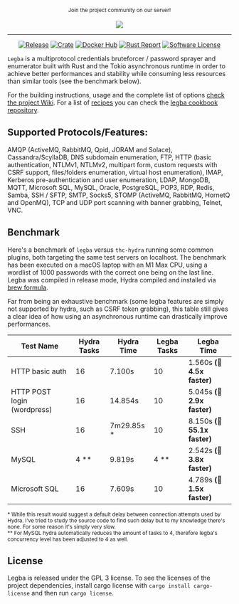 <p align="center">
  <small>Join the project community on our server!</small>
  <br/><br/>
  <a href="https://discord.gg/https://discord.gg/btZpkp45gQ" target="_blank" title="Join our community!">
    <img src="https://dcbadge.limes.pink/api/server/https://discord.gg/btZpkp45gQ"/>
  </a>
</p>
<hr/>

<p align="center">
  <a href="https://github.com/evilsocket/legba/releases/latest"><img alt="Release" src="https://img.shields.io/github/release/evilsocket/legba.svg?style=flat-square"></a>
  <a href="https://crates.io/crates/legba"><img alt="Crate" src="https://img.shields.io/crates/v/legba.svg"></a>
  <a href="https://hub.docker.com/r/evilsocket/legba"><img alt="Docker Hub" src="https://img.shields.io/docker/v/evilsocket/legba?logo=docker"></a>
  <a href="https://rust-reportcard.xuri.me/report/github.com/evilsocket/legba"><img alt="Rust Report" src="https://rust-reportcard.xuri.me/badge/github.com/evilsocket/legba"></a>
  <a href="https://github.com/evilsocket/legba/blob/master/LICENSE.md"><img alt="Software License" src="https://img.shields.io/badge/license-GPL3-brightgreen.svg?style=flat-square"></a>
</p>

`Legba` is a multiprotocol credentials bruteforcer / password sprayer and enumerator built with Rust and the Tokio asynchronous runtime in order to achieve
better performances and stability while consuming less resources than similar tools (see the benchmark below).

For the building instructions, usage and the complete list of options [check the project Wiki](https://github.com/evilsocket/legba/wiki). For a list of [recipes](https://github.com/evilsocket/legba/wiki/Recipes) you can check the [legba cookbook repository](https://github.com/evilsocket/legba-cookbook).

## Supported Protocols/Features:

AMQP (ActiveMQ, RabbitMQ, Qpid, JORAM and Solace), Cassandra/ScyllaDB, DNS subdomain enumeration, FTP, HTTP (basic authentication, NTLMv1, NTLMv2, multipart form, custom requests with CSRF support, files/folders enumeration, virtual host enumeration), IMAP, Kerberos pre-authentication and user enumeration, LDAP, MongoDB, MQTT, Microsoft SQL, MySQL, Oracle, PostgreSQL, POP3, RDP, Redis, Samba, SSH / SFTP, SMTP, Socks5, STOMP (ActiveMQ, RabbitMQ, HornetQ and OpenMQ), TCP and UDP port scanning with banner grabbing, Telnet, VNC.

## Benchmark

Here's a benchmark of `legba` versus `thc-hydra` running some common plugins, both targeting the same test servers on localhost. The benchmark has been executed on a macOS laptop with an M1 Max CPU, using a wordlist of 1000 passwords with the correct one being on the last line. Legba was compiled in release mode, Hydra compiled and installed via [brew formula](https://formulae.brew.sh/formula/hydra).

Far from being an exhaustive benchmark (some legba features are simply not supported by hydra, such as CSRF token grabbing), this table still gives a clear idea of how using an asynchronous runtime can drastically improve performances.

| Test Name | Hydra Tasks | Hydra Time | Legba Tasks | Legba Time |
| --------- | ----------- | ---------- | ----------- | ---------- |
| HTTP basic auth | 16 | 7.100s | 10 | 1.560s **(🚀 4.5x faster)** |
| HTTP POST login (wordpress) | 16 | 14.854s | 10 | 5.045s **(🚀 2.9x faster)** |
| SSH | 16 | 7m29.85s * | 10 | 8.150s **(🚀 55.1x faster)** |
| MySQL | 4 ** | 9.819s | 4 ** | 2.542s **(🚀 3.8x faster)** |
| Microsoft SQL | 16 | 7.609s | 10 | 4.789s **(🚀 1.5x faster)** |

<sup>* While this result would suggest a default delay between connection attempts used by Hydra. I've tried to study the source code to find such delay but to my knowledge there's none. For some reason it's simply very slow.</sup><br/>
<sup>** For MySQL hydra automatically reduces the amount of tasks to 4, therefore legba's concurrency level has been adjusted to 4 as well.</sup>

## License

Legba is released under the GPL 3 license. To see the licenses of the project dependencies, install cargo license with `cargo install cargo-license` and then run `cargo license`.

